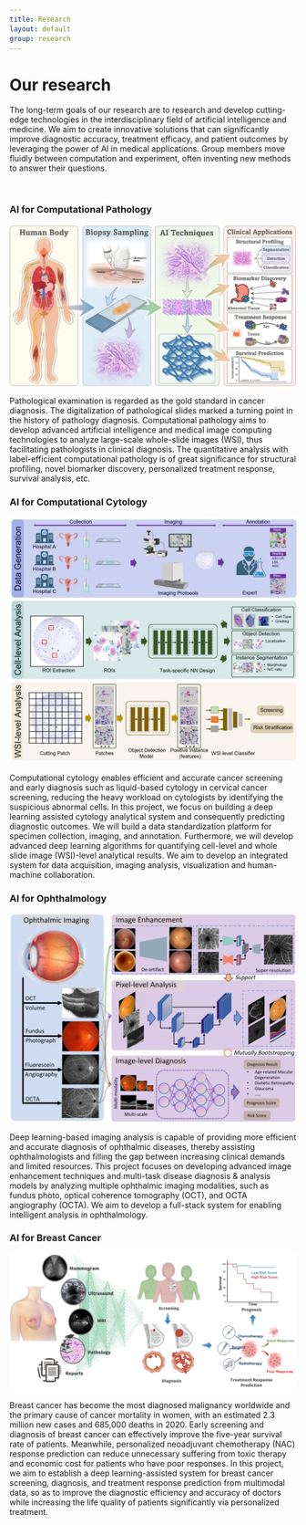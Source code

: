 ```yaml
---
title: Research
layout: default
group: research
---
```


<div class="row">

# Our research
The long-term goals of our research are to research and develop cutting-edge technologies in the interdisciplinary field of artificial intelligence and medicine. We aim to create innovative solutions that can significantly improve diagnostic accuracy, treatment efficacy, and patient outcomes by leveraging the power of AI in medical applications. Group members move fluidly between computation and experiment, often inventing new methods to answer their questions.

<br>

</div>

<div class="row">

### AI for Computational Pathology

<img class="img-fluid" src="/static/img/research/computational_pathology.png" alt="ai4cpath">

Pathological examination is regarded as the gold standard in cancer diagnosis. The digitalization of pathological slides marked a turning point in the history of pathology diagnosis. Computational pathology aims to develop advanced artificial intelligence and medical image computing technologies to analyze large-scale whole-slide images (WSI), thus facilitating pathologists in clinical diagnosis. The quantitative analysis with label-efficient computational pathology is of great significance for structural profiling, novel biomarker discovery, personalized treatment response, survival analysis, etc.

</div>

<div class="row">

### AI for Computational Cytology

<img class="img-fluid" src="/static/img/research/computational_cytology.png" alt="ai4ccyto">

Computational cytology enables efficient and accurate cancer screening and early diagnosis such as liquid-based cytology in cervical cancer screening, reducing the heavy workload on cytologists by identifying the suspicious abnormal cells. In this project, we focus on building a deep learning assisted cytology analytical system and consequently predicting diagnostic outcomes. We will build a data standardization platform for specimen collection, imaging, and annotation. Furthermore, we will develop advanced deep learning algorithms for quantifying cell-level and whole slide image (WSI)-level analytical results. We aim to develop an integrated system for data acquisition, imaging analysis, visualization and human-machine collaboration.

</div>

<div class="row">

### AI for Ophthalmology

<img class="img-fluid" src="/static/img/research/ophthalmology.png" alt="ai4o">

Deep learning-based imaging analysis is capable of providing more efficient and accurate diagnosis of ophthalmic diseases, thereby assisting ophthalmologists and filling the gap between increasing clinical demands and limited resources. This project focuses on developing advanced image enhancement techniques and multi-task disease diagnosis & analysis models by analyzing multiple ophthalmic imaging modalities, such as fundus photo, optical coherence tomography (OCT), and OCTA angiography (OCTA). We aim to develop a full-stack system for enabling intelligent analysis in ophthalmology.

</div>

<div class="row">

### AI for Breast Cancer

<img class="img-fluid" src="/static/img/research/breast_cancer.png" alt="ai4bc">

Breast cancer has become the most diagnosed malignancy worldwide and the primary cause of cancer mortality in women, with an estimated 2.3 million new cases and 685,000 deaths in 2020. Early screening and diagnosis of breast cancer can effectively improve the five-year survival rate of patients. Meanwhile, personalized neoadjuvant chemotherapy (NAC) response prediction can reduce unnecessary suffering from toxic therapy and economic cost for patients who have poor responses. In this project, we aim to establish a deep learning-assisted system for breast cancer screening, diagnosis, and treatment response prediction from multimodal data, so as to improve the diagnostic efficiency and accuracy of doctors while increasing the life quality of patients significantly via personalized treatment.

</div>